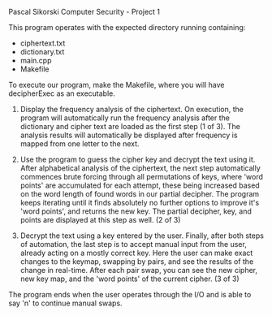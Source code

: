 Pascal Sikorski Computer Security - Project 1

This program operates with the expected directory running containing:
- ciphertext.txt
- dictionary.txt
- main.cpp
- Makefile

To execute our program, make the Makefile, where you will have decipherExec as an executable. 

1. Display the frequency analysis of the ciphertext.
On execution, the program will automatically run the frequency analysis after the dictionary and cipher text are loaded as the first step (1 of 3). The analysis results will automatically be displayed after frequency is mapped from one letter to the next.

2. Use the program to guess the cipher key and decrypt the text using it.
After alphabetical analysis of the ciphertext, the next step automatically commences brute forcing through all permutations of keys, where 'word points' are accumulated for each attempt, these being increased based on the word length of found words in our partial decipher. The program keeps iterating until it finds absolutely no further options to improve it's 'word points', and returns the new key. The partial decipher, key, and points are displayed at this step as well. (2 of 3)

3. Decrypt the text using a key entered by the user.
Finally, after both steps of automation, the last step is to accept manual input from the user, already acting on a mostly correct key. Here the user can make exact changes to the keymap, swapping by pairs, and see the results of the change in real-time. After each pair swap, you can see the new cipher, new key map, and the 'word points' of the current cipher. (3 of 3)

The program ends when the user operates through the I/O and is able to say 'n' to continue manual swaps.
